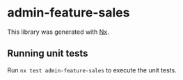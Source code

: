 # admin-feature-sales

This library was generated with [Nx](https://nx.dev).

## Running unit tests

Run `nx test admin-feature-sales` to execute the unit tests.
